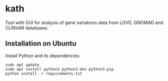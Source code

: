 # kath

Tool with GUI for analysis of gene variations data from LOVD, GNOMAD and CLINVAR databases.

## Installation on Ubuntu
Install Python and its dependencies
```
sudo apt update
sudo apt install python3 python3-dev python3-pip
python install -r requirements.txt
```